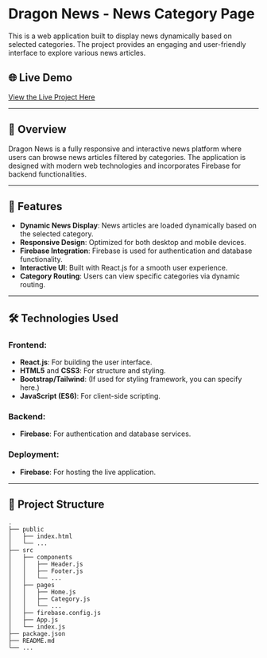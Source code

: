 # Dragon News - News Category Page

This is a web application built to display news dynamically based on selected categories. The project provides an engaging and user-friendly interface to explore various news articles.

## 🌐 Live Demo

[View the Live Project Here](https://dragon-news-126cd.firebaseapp.com/)

---

## 📖 Overview

Dragon News is a fully responsive and interactive news platform where users can browse news articles filtered by categories. The application is designed with modern web technologies and incorporates Firebase for backend functionalities.

---

## 🚀 Features

- **Dynamic News Display**: News articles are loaded dynamically based on the selected category.
- **Responsive Design**: Optimized for both desktop and mobile devices.
- **Firebase Integration**: Firebase is used for authentication and database functionality.
- **Interactive UI**: Built with React.js for a smooth user experience.
- **Category Routing**: Users can view specific categories via dynamic routing.

---

## 🛠️ Technologies Used

### Frontend:
- **React.js**: For building the user interface.
- **HTML5** and **CSS3**: For structure and styling.
- **Bootstrap/Tailwind**: (If used for styling framework, you can specify here.)
- **JavaScript (ES6)**: For client-side scripting.

### Backend:
- **Firebase**: For authentication and database services.

### Deployment:
- **Firebase**: For hosting the live application.

---

## 📂 Project Structure

```plaintext
.
├── public
│   ├── index.html
│   └── ...
├── src
│   ├── components
│   │   ├── Header.js
│   │   ├── Footer.js
│   │   └── ...
│   ├── pages
│   │   ├── Home.js
│   │   ├── Category.js
│   │   └── ...
│   ├── firebase.config.js
│   ├── App.js
│   └── index.js
├── package.json
├── README.md
└── ...
